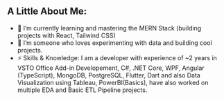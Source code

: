 

<!--
**Subhrajit91939/Subhrajit91939** is a ✨ _special_ ✨ repository because its `README.md` (this file) appears on your GitHub profile.

Here are some ideas to get you started:

- 🔭 I’m currently working on ...
- 🌱 I’m currently learning ...
- 👯 I’m looking to collaborate on ...
- 🤔 I’m looking for help with ...
- 💬 Ask me about ...
- 📫 How to reach me: ...
- 😄 Pronouns: ...
- ⚡ Fun fact: ...
-->

<h2>A Little About Me:</h2>

- 🌱 I’m currently learning and mastering the MERN Stack (building projects with React, Tailwind CSS) 
- 🔭 I’m someone who loves experimenting with data and building cool projects.
- ⚡ Skills & Knowledge: I am a developer with experience of ~2 years in VSTO Office Add-in Developement, C#, .NET Core, WPF, Angular (TypeScript), MongoDB, PostgreSQL, Flutter, Dart and also Data Visualization using Tableau, PowerBI(Basics), have also worked on multiple EDA and Basic ETL Pipeline projects.
